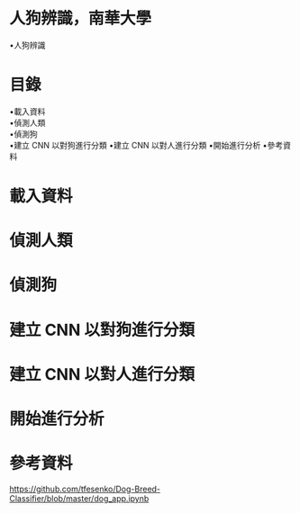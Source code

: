 # 人狗辨識，南華大學
•人狗辨識  
# 目錄
•載入資料   
•偵測人類  
•偵測狗  
•建立 CNN 以對狗進行分類
•建立 CNN 以對人進行分類
•開始進行分析
•參考資料
# 載入資料   
# 偵測人類  
# 偵測狗  
# 建立 CNN 以對狗進行分類  
# 建立 CNN 以對人進行分類  
# 開始進行分析  
# 參考資料  
https://github.com/tfesenko/Dog-Breed-Classifier/blob/master/dog_app.ipynb
